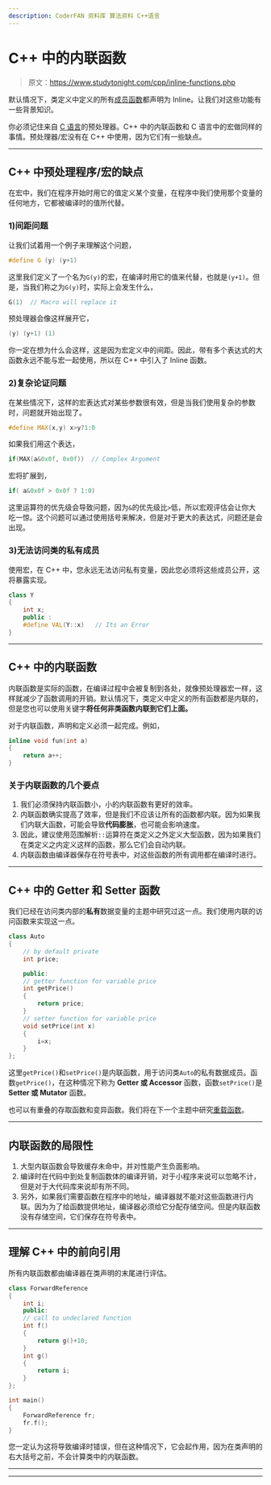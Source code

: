 ```yaml
---
description: CoderFAN 资料库 算法资料 C++语言
---
```


# C++ 中的内联函数

> 原文：<https://www.studytonight.com/cpp/inline-functions.php>

默认情况下，类定义中定义的所有[成员函数](member-functions-cpp.php)都声明为 Inline。让我们对这些功能有一些背景知识。

你必须记住来自 [C 语言](/c/overview-of-c.php)的预处理器。C++ 中的内联函数和 C 语言中的宏做同样的事情。预处理器/宏没有在 C++ 中使用，因为它们有一些缺点。

* * *

## C++ 中预处理程序/宏的缺点

在宏中，我们在程序开始时用它的值定义某个变量，在程序中我们使用那个变量的任何地方，它都被编译时的值所代替。

### 1)间距问题

让我们试着用一个例子来理解这个问题，

```cpp
#define G (y) (y+1)
```

这里我们定义了一个名为`G(y)`的宏，在编译时用它的值来代替，也就是`(y+1)`。但是，当我们称之为`G(y)`时，实际上会发生什么，

```cpp
G(1)  // Macro will replace it
```

预处理器会像这样展开它，

```cpp
(y) (y+1) (1)
```

你一定在想为什么会这样，这是因为宏定义中的间距。因此，带有多个表达式的大函数永远不能与宏一起使用，所以在 C++ 中引入了 Inline 函数。

### 2)复杂论证问题

在某些情况下，这样的宏表达式对某些参数很有效，但是当我们使用复杂的参数时，问题就开始出现了。

```cpp
#define MAX(x,y) x>y?1:0
```

如果我们用这个表达，

```cpp
if(MAX(a&0x0f, 0x0f))  // Complex Argument 
```

宏将扩展到，

```cpp
if( a&0x0f > 0x0f ? 1:0)
```

这里运算符的优先级会导致问题，因为`&`的优先级比`>`低，所以宏观评估会让你大吃一惊。这个问题可以通过使用括号来解决，但是对于更大的表达式，问题还是会出现。

### 3)无法访问类的私有成员

使用宏，在 C++ 中，您永远无法访问私有变量，因此您必须将这些成员公开，这将暴露实现。

```cpp
class Y
{
    int x;
    public : 
    #define VAL(Y::x)   // Its an Error
} 
```

* * *

## C++ 中的内联函数

内联函数是实际的函数，在编译过程中会被复制到各处，就像预处理器宏一样，这样就减少了函数调用的开销。默认情况下，类定义中定义的所有函数都是内联的，但是您也可以使用关键字**将任何非类函数内联到它们上面。**

对于内联函数，声明和定义必须一起完成。例如，

```cpp
inline void fun(int a) 
{ 
    return a++; 
} 
```

### 关于内联函数的几个要点

1.  我们必须保持内联函数小，小的内联函数有更好的效率。
2.  内联函数确实提高了效率，但是我们不应该让所有的函数都内联。因为如果我们内联大函数，可能会导致**代码膨胀**，也可能会影响速度。
3.  因此，建议使用范围解析`::`运算符在类定义之外定义大型函数，因为如果我们在类定义之内定义这样的函数，那么它们会自动内联。
4.  内联函数由编译器保存在符号表中，对这些函数的所有调用都在编译时进行。

* * *

## C++ 中的 Getter 和 Setter 函数

我们已经在访问类内部的**私有**数据变量的主题中研究过这一点。我们使用内联的访问函数来实现这一点。

```cpp
class Auto
{
    // by default private
    int price;

    public:
    // getter function for variable price
    int getPrice()
    {
        return price;
    }
    // setter function for variable price
    void setPrice(int x)
    {
        i=x;
    }
};
```

这里`getPrice()`和`setPrice()`是内联函数，用于访问类`Auto`的私有数据成员。函数`getPrice()`，在这种情况下称为 **Getter 或 Accessor** 函数，函数`setPrice()`是 **Setter 或 Mutator** 函数。

也可以有重叠的存取函数和变异函数。我们将在下一个主题中研究[重载函数](function-overloading.php)。

* * *

## 内联函数的局限性

1.  大型内联函数会导致缓存未命中，并对性能产生负面影响。
2.  编译时在代码中到处复制函数体的编译开销，对于小程序来说可以忽略不计，但是对于大代码库来说却有所不同。
3.  另外，如果我们需要函数在程序中的地址，编译器就不能对这些函数进行内联。因为为了给函数提供地址，编译器必须给它分配存储空间。但是内联函数没有存储空间，它们保存在符号表中。

* * *

## 理解 C++ 中的前向引用

所有内联函数都由编译器在类声明的末尾进行评估。

```cpp
class ForwardReference
{
    int i;
    public:
    // call to undeclared function
    int f() 
    {
        return g()+10;
    }
    int g() 
    {
        return i;
    }
};

int main()
{
    ForwardReference fr;
    fr.f();
} 
```

您一定认为这将导致编译时错误，但在这种情况下，它会起作用，因为在类声明的右大括号之前，不会计算类中的内联函数。

* * *

* * *